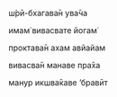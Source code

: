ш́рӣ-бхагава̄н ува̄ча

имам̇ вивасвате йогам̇

проктава̄н ахам авйайам

вивасва̄н манаве пра̄ха

манур икшва̄каве ’бравӣт